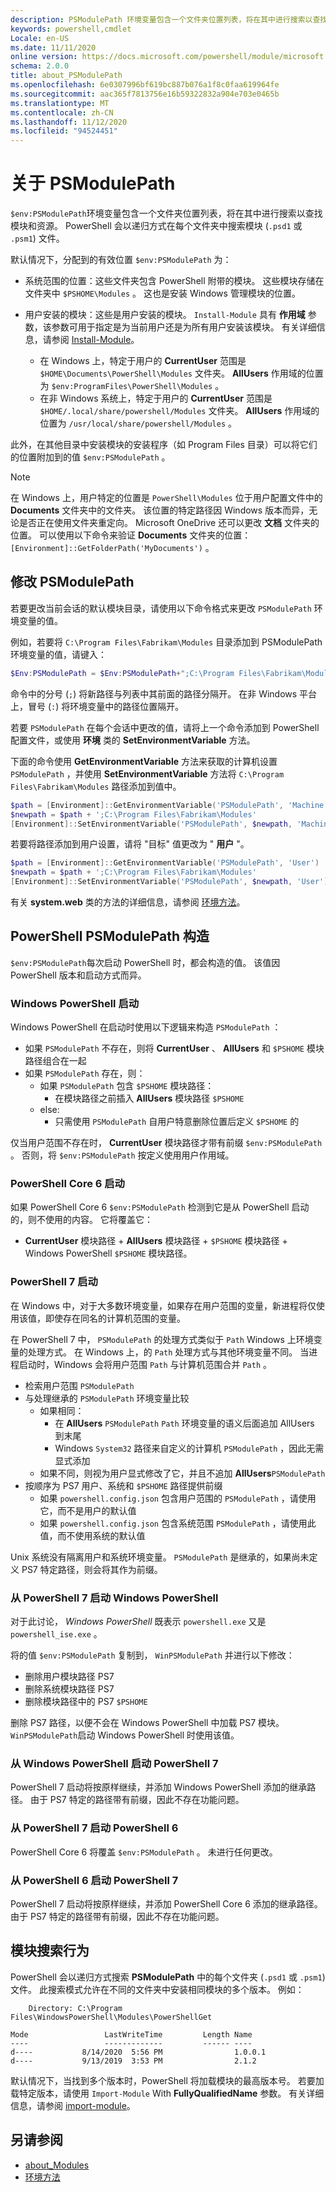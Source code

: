 ```yaml
---
description: PSModulePath 环境变量包含一个文件夹位置列表，将在其中进行搜索以查找模块和资源。
keywords: powershell,cmdlet
Locale: en-US
ms.date: 11/11/2020
online version: https://docs.microsoft.com/powershell/module/microsoft.powershell.core/about/about_PSModulePath?view=powershell-5.1&WT.mc_id=ps-gethelp
schema: 2.0.0
title: about_PSModulePath
ms.openlocfilehash: 6e0307996bf619bc887b076a1f8c0faa619964fe
ms.sourcegitcommit: aac365f7813756e16b59322832a904e703e0465b
ms.translationtype: MT
ms.contentlocale: zh-CN
ms.lasthandoff: 11/12/2020
ms.locfileid: "94524451"
---
```

# <a name="about-psmodulepath"></a>关于 PSModulePath

`$env:PSModulePath`环境变量包含一个文件夹位置列表，将在其中进行搜索以查找模块和资源。 PowerShell 会以递归方式在每个文件夹中搜索模块 (`.psd1` 或 `.psm1`) 文件。

默认情况下，分配到的有效位置 `$env:PSModulePath` 为：

- 系统范围的位置：这些文件夹包含 PowerShell 附带的模块。 这些模块存储在文件夹中 `$PSHOME\Modules` 。 这也是安装 Windows 管理模块的位置。

- 用户安装的模块：这些是用户安装的模块。
  `Install-Module` 具有 **作用域** 参数，该参数可用于指定是为当前用户还是为所有用户安装该模块。 有关详细信息，请参阅 [Install-Module](xref:PowerShellGet.Install-Module)。

  - 在 Windows 上，特定于用户的 **CurrentUser** 范围是 `$HOME\Documents\PowerShell\Modules` 文件夹。 **AllUsers** 作用域的位置为 `$env:ProgramFiles\PowerShell\Modules` 。
  - 在非 Windows 系统上，特定于用户的 **CurrentUser** 范围是 `$HOME/.local/share/powershell/Modules` 文件夹。 **AllUsers** 作用域的位置为 `/usr/local/share/powershell/Modules` 。

此外，在其他目录中安装模块的安装程序（如 Program Files 目录）可以将它们的位置附加到的值 `$env:PSModulePath` 。

> [!NOTE]
> 在 Windows 上，用户特定的位置是 `PowerShell\Modules` 位于用户配置文件中的 **Documents** 文件夹中的文件夹。 该位置的特定路径因 Windows 版本而异，无论是否正在使用文件夹重定向。 Microsoft OneDrive 还可以更改 **文档** 文件夹的位置。 可以使用以下命令来验证 **Documents** 文件夹的位置： `[Environment]::GetFolderPath('MyDocuments')` 。

## <a name="modifying-psmodulepath"></a>修改 PSModulePath

若要更改当前会话的默认模块目录，请使用以下命令格式来更改 `PSModulePath` 环境变量的值。

例如，若要将 `C:\Program Files\Fabrikam\Modules` 目录添加到 PSModulePath 环境变量的值，请键入：

```powershell
$Env:PSModulePath = $Env:PSModulePath+";C:\Program Files\Fabrikam\Modules"
```

命令中的分号 (`;`) 将新路径与列表中其前面的路径分隔开。 在非 Windows 平台上，冒号 (`:`) 将环境变量中的路径位置隔开。

若要 `PSModulePath` 在每个会话中更改的值，请将上一个命令添加到 PowerShell 配置文件，或使用 **环境** 类的 **SetEnvironmentVariable** 方法。

下面的命令使用 **GetEnvironmentVariable** 方法来获取的计算机设置 `PSModulePath` ，并使用 **SetEnvironmentVariable** 方法将 `C:\Program Files\Fabrikam\Modules` 路径添加到值中。

```powershell
$path = [Environment]::GetEnvironmentVariable('PSModulePath', 'Machine')
$newpath = $path + ';C:\Program Files\Fabrikam\Modules'
[Environment]::SetEnvironmentVariable('PSModulePath', $newpath, 'Machine')
```

若要将路径添加到用户设置，请将 "目标" 值更改为 " **用户** "。

```powershell
$path = [Environment]::GetEnvironmentVariable('PSModulePath', 'User')
$newpath = $path + ';C:\Program Files\Fabrikam\Modules'
[Environment]::SetEnvironmentVariable('PSModulePath', $newpath, 'User')
```

有关 **system.web** 类的方法的详细信息，请参阅 [环境方法](/dotnet/api/system.environment)。

## <a name="powershell-psmodulepath-construction"></a>PowerShell PSModulePath 构造

`$env:PSModulePath`每次启动 PowerShell 时，都会构造的值。
该值因 PowerShell 版本和启动方式而异。

### <a name="windows-powershell-startup"></a>Windows PowerShell 启动

Windows PowerShell 在启动时使用以下逻辑来构造 `PSModulePath` ：

- 如果 `PSModulePath` 不存在，则将 **CurrentUser** 、 **AllUsers** 和 `$PSHOME` 模块路径组合在一起
- 如果 `PSModulePath` 存在，则：
  - 如果 `PSModulePath` 包含 `$PSHOME` 模块路径：
    - 在模块路径之前插入 **AllUsers** 模块路径 `$PSHOME`
  - else:
    - 只需使用 `PSModulePath` 自用户特意删除位置后定义 `$PSHOME` 的

仅当用户范围不存在时， **CurrentUser** 模块路径才带有前缀 `$env:PSModulePath` 。 否则，将 `$env:PSModulePath` 按定义使用用户作用域。

### <a name="powershell-core-6-startup"></a>PowerShell Core 6 启动

如果 PowerShell Core 6 `$env:PSModulePath` 检测到它是从 PowerShell 启动的，则不使用的内容。 它将覆盖它：

- **CurrentUser** 模块路径 + **AllUsers** 模块路径 + `$PSHOME` 模块路径 + Windows PowerShell `$PSHOME` 模块路径。

### <a name="powershell-7-startup"></a>PowerShell 7 启动

在 Windows 中，对于大多数环境变量，如果存在用户范围的变量，新进程将仅使用该值，即使存在同名的计算机范围的变量。

在 PowerShell 7 中， `PSModulePath` 的处理方式类似于 `Path` Windows 上环境变量的处理方式。 在 Windows 上，的 `Path` 处理方式与其他环境变量不同。 当进程启动时，Windows 会将用户范围 `Path` 与计算机范围合并 `Path` 。

- 检索用户范围 `PSModulePath`
- 与处理继承的 `PSModulePath` 环境变量比较
  - 如果相同：
    - 在 **AllUsers** `PSModulePath` `Path` 环境变量的语义后面追加 AllUsers 到末尾
    - Windows `System32` 路径来自定义的计算机 `PSModulePath` ，因此无需显式添加
  - 如果不同，则视为用户显式修改了它，并且不追加 **AllUsers**`PSModulePath`
- 按顺序为 PS7 用户、系统和 `$PSHOME` 路径提供前缀
  - 如果 `powershell.config.json` 包含用户范围的 `PSModulePath` ，请使用它，而不是用户的默认值
  - 如果 `powershell.config.json` 包含系统范围 `PSModulePath` ，请使用此值，而不使用系统的默认值

Unix 系统没有隔离用户和系统环境变量。
`PSModulePath` 是继承的，如果尚未定义 PS7 特定路径，则会将其作为前缀。

### <a name="starting-windows-powershell-from-powershell-7"></a>从 PowerShell 7 启动 Windows PowerShell

对于此讨论， _Windows PowerShell_ 既表示 `powershell.exe` 又是 `powershell_ise.exe` 。

将的值 `$env:PSModulePath` 复制到， `WinPSModulePath` 并进行以下修改：

- 删除用户模块路径 PS7
- 删除系统模块路径 PS7
- 删除模块路径中的 PS7 `$PSHOME`

删除 PS7 路径，以便不会在 Windows PowerShell 中加载 PS7 模块。 `WinPSModulePath`启动 Windows PowerShell 时使用该值。

### <a name="starting-powershell-7-from-windows-powershell"></a>从 Windows PowerShell 启动 PowerShell 7

PowerShell 7 启动将按原样继续，并添加 Windows PowerShell 添加的继承路径。 由于 PS7 特定的路径带有前缀，因此不存在功能问题。

### <a name="starting-powershell-6-from-powershell-7"></a>从 PowerShell 7 启动 PowerShell 6

PowerShell Core 6 将覆盖 `$env:PSModulePath` 。 未进行任何更改。

### <a name="starting-powershell-7-from-powershell-6"></a>从 PowerShell 6 启动 PowerShell 7

PowerShell 7 启动将按原样继续，并添加 PowerShell Core 6 添加的继承路径。 由于 PS7 特定的路径带有前缀，因此不存在功能问题。

## <a name="module-search-behavior"></a>模块搜索行为

PowerShell 会以递归方式搜索 **PSModulePath** 中的每个文件夹 (`.psd1` 或 `.psm1`) 文件。 此搜索模式允许在不同的文件夹中安装相同模块的多个版本。 例如：

```Output
    Directory: C:\Program Files\WindowsPowerShell\Modules\PowerShellGet

Mode                 LastWriteTime         Length Name
----                 -------------         ------ ----
d----           8/14/2020  5:56 PM                1.0.0.1
d----           9/13/2019  3:53 PM                2.1.2
```

默认情况下，当找到多个版本时，PowerShell 将加载模块的最高版本号。 若要加载特定版本，请使用 `Import-Module` With **FullyQualifiedName** 参数。 有关详细信息，请参阅 [import-module](xref:Microsoft.PowerShell.Core.Import-Module)。

## <a name="see-also"></a>另请参阅

- [about_Modules](about_Modules.md)
- [环境方法](/dotnet/api/system.environment)
